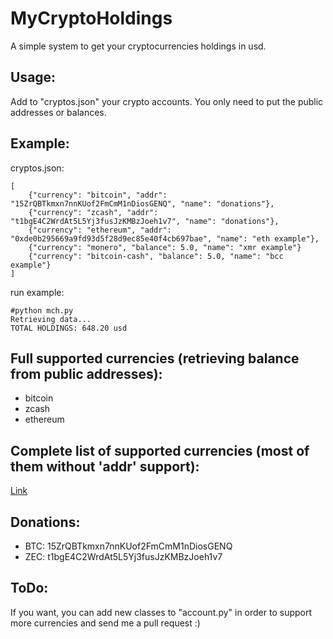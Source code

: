 # MyCryptoHoldings

A simple system to get your cryptocurrencies holdings in usd.

## Usage:

Add to "cryptos.json" your crypto accounts. You only need to put the public addresses or balances.

## Example:

cryptos.json:
```
[
	{"currency": "bitcoin", "addr": "15ZrQBTkmxn7nnKUof2FmCmM1nDiosGENQ", "name": "donations"},
	{"currency": "zcash", "addr": "t1bgE4C2WrdAt5L5Yj3fusJzKMBzJoeh1v7", "name": "donations"},
	{"currency": "ethereum", "addr": "0xde0b295669a9fd93d5f28d9ec85e40f4cb697bae", "name": "eth example"},
	{"currency": "monero", "balance": 5.0, "name": "xmr example"}
	{"currency": "bitcoin-cash", "balance": 5.0, "name": "bcc example"}
]
```

run example:
```
#python mch.py 
Retrieving data...
TOTAL HOLDINGS: 648.20 usd
```

## Full supported currencies (retrieving balance from public addresses):

* bitcoin
* zcash
* ethereum

## Complete list of supported currencies (most of them without 'addr' support):

[Link](supported_currencies.md)

## Donations:

* BTC: 15ZrQBTkmxn7nnKUof2FmCmM1nDiosGENQ
* ZEC: t1bgE4C2WrdAt5L5Yj3fusJzKMBzJoeh1v7

## ToDo:

If you want, you can add new classes to "account.py" in order to support more currencies and send me a pull request :)
